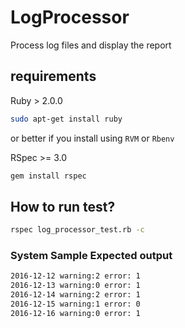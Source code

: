 # LogProcessor
Process log files and display the report

## requirements

Ruby  > 2.0.0
```bash
sudo apt-get install ruby
```
or better if you install using `RVM` or `Rbenv`

RSpec >= 3.0 

```bash
gem install rspec
```

## How to run test?
```bash
rspec log_processor_test.rb -c
```

### System Sample Expected output
```bash
2016-12-12 warning:2 error: 1
2016-12-13 warning:0 error: 1
2016-12-14 warning:2 error: 1
2016-12-15 warning:1 error: 0
2016-12-16 warning:0 error: 1
```
